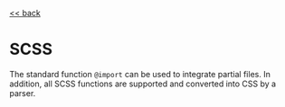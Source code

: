 [<< back](./manual.md)

# SCSS

The standard function `@import` can be used to integrate partial files. In addition, all SCSS functions are supported and converted into CSS by a parser.
